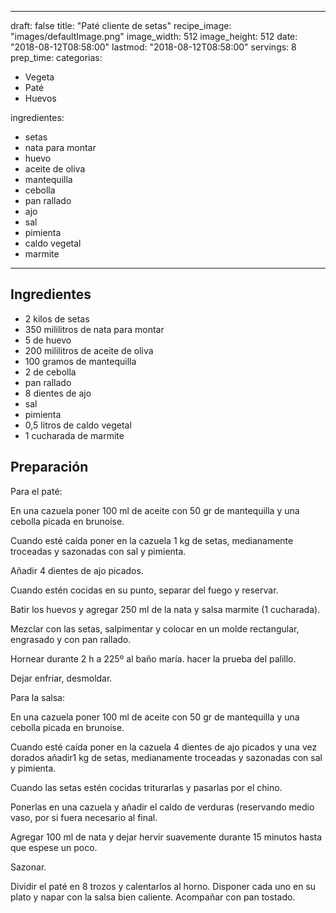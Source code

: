 
---
draft: false
title: "Paté cliente de setas"
recipe_image: "images/defaultImage.png"
image_width: 512
image_height: 512
date: "2018-08-12T08:58:00"
lastmod: "2018-08-12T08:58:00"
servings: 8
prep_time: 
categorias:
  - Vegeta
  - Paté
  - Huevos

ingredientes:
  - setas
  - nata para montar
  - huevo
  - aceite de oliva
  - mantequilla
  - cebolla
  - pan rallado
  - ajo
  - sal
  - pimienta
  - caldo vegetal
  - marmite
---

## Ingredientes
- 2 kilos de setas
- 350 mililitros de nata para montar
- 5  de huevo
- 200 mililitros de aceite de oliva
- 100 gramos de mantequilla
- 2  de cebolla
- pan rallado
- 8 dientes de ajo
- sal
- pimienta
- 0,5 litros de caldo vegetal
- 1 cucharada de marmite

## Preparación
Para el paté:

En una cazuela poner 100 ml de aceite con 50 gr de mantequilla y una cebolla picada en brunoise.

Cuando esté caída poner en la cazuela 1 kg de setas, medianamente troceadas y sazonadas con sal y pimienta.

Añadir  4 dientes de ajo picados.

Cuando estén cocidas en su punto, separar del fuego y reservar.

Batir los huevos y agregar 250 ml de la nata y salsa marmite (1 cucharada).

Mezclar con las setas, salpimentar y colocar en un molde rectangular, engrasado y con pan rallado.

Hornear durante 2 h a 225º al baño maría. hacer la prueba del palillo.

Dejar enfriar, desmoldar.



Para la salsa:

En una cazuela poner 100 ml de aceite con 50 gr de mantequilla y una cebolla picada en brunoise.

Cuando esté caída poner en la cazuela 4 dientes de ajo picados  y una vez dorados añadir1 kg de setas, medianamente troceadas y sazonadas con sal y pimienta.

Cuando las setas estén cocidas triturarlas y pasarlas por el chino.

Ponerlas en una cazuela y añadir el caldo de verduras (reservando medio vaso, por si fuera necesario al final.

Agregar 100 ml de nata y dejar hervir suavemente durante 15 minutos hasta que espese un poco.

Sazonar.



Dividir el paté en 8 trozos y calentarlos al horno. Disponer cada uno en su plato y napar con la salsa bien caliente. Acompañar con pan tostado.




